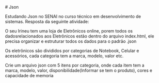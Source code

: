 #   J s o n

Estudando Json no SENAI no curso técnico em desenvolvimento de sistemas. Resposta da seguinte atividade:

O seu Irineu tem uma loja de Eletrônicos online, porem todos os dadosrelacionados aos Eletrônicos estão dentro do arquivo index.html, ele precisa organizar e estruturar todos os dados para o padrão .json 

Os eletrônicos são divididos por categorias de Notebook, Celular e acessórios, cada categoria tem a marca, modelo, valor etc.

Crie um arquivo json com 5 itens por categoria, onde cada item tem a marca, modelo, valor, disponibilidade(Informar se tem o produto), cores e capacidade de memoria 
 
 
